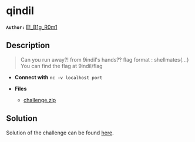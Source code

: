 # qindil

**`Author:`** [E!_B1g_R0m1](https://github.com/AbdouRoumi)

## Description

> Can you run away?! from 9indil's hands??
> flag format  : shellmates{...}
> You can find the flag at  9indil/flag



- **Connect with** `nc -v localhost port`

- **Files** 
 	- [challenge.zip](challenge.zip)  





## Solution
Solution of the challenge can be found [here](solution/).
